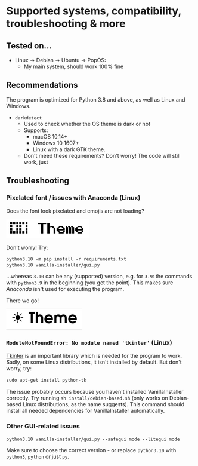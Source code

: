 # Supported systems, compatibility, troubleshooting & more
## Tested on...
- Linux → Debian → Ubuntu → PopOS:
  - My main system, should work 100% fine

## Recommendations
The program is optimized for Python 3.8 and above, as well as Linux and Windows.

- `darkdetect`
    - Used to check whether the OS theme is dark or not
    - Supports:
        - macOS 10.14+
        - Windows 10 1607+
        - Linux with a dark GTK theme.
    - Don't meed these requirements? Don't worry! The code will still work, just 

## Troubleshooting
### Pixelated font / issues with Anaconda (Linux)
Does the font look pixelated and emojis are not loading?

![](media/conda-bug.png)

Don't worry! Try:
```
python3.10 -m pip install -r requirements.txt
python3.10 vanilla-installer/gui.py
```
...whereas `3.10` can be any (supported) version, e.g. for `3.9`: the commands with `python3.9` in the beginning (you get the point). This makes sure *Anaconda* isn't used for executing the program.

There we go!

![](media/conda-fix.png)

### `ModuleNotFoundError: No module named 'tkinter'` (Linux)
[Tkinter](https://en.wikipedia.org/wiki/Tkinter) is an important library which is needed for the program to work. Sadly, on some Linux distributions, it isn't installed by default. But don't worry, try:

```py
sudo apt-get install python-tk
```

The issue probably occurs because you haven't installed VanillaInstaller correctly. Try running `sh install/debian-based.sh` (only works on Debian-based Linux distributions, as the name suggests). This command should install all needed dependencies for VanillaInstaller automatically.

### Other GUI-related issues
```
python3.10 vanilla-installer/gui.py --safegui mode --litegui mode
```
Make sure to choose the correct version - or replace `python3.10` with `python3`, `python` or just `py`.